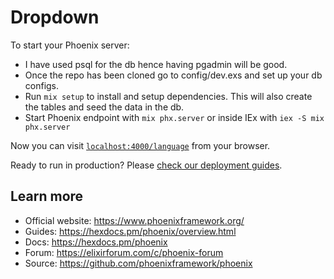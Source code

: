 # Dropdown

To start your Phoenix server:
  * I have used psql for the db hence having pgadmin will be good.
  * Once the repo has been cloned go to config/dev.exs and set up your db configs.
  * Run `mix setup` to install and setup dependencies. This will also create the tables and seed the data in the db.
  * Start Phoenix endpoint with `mix phx.server` or inside IEx with `iex -S mix phx.server`

Now you can visit [`localhost:4000/language`](http://localhost:4000/language) from your browser.

Ready to run in production? Please [check our deployment guides](https://hexdocs.pm/phoenix/deployment.html).

## Learn more

  * Official website: https://www.phoenixframework.org/
  * Guides: https://hexdocs.pm/phoenix/overview.html
  * Docs: https://hexdocs.pm/phoenix
  * Forum: https://elixirforum.com/c/phoenix-forum
  * Source: https://github.com/phoenixframework/phoenix
